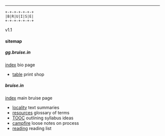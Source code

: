 ---

```
+-+-+-+-+-+-+
|B|R|U|I|S|E|
+-+-+-+-+-+-+
```

v1.1

#### sitemap

##### gg.bruise.in

[index](https://gg.bruise.in)		bio page  
- [table](https://gg.bruise.in/table.html)	print shop

##### bruise.in

[index](https://bruise.in)						main bruise page  
- [locality]((https://bruise.in/locality.html))		text summaries  
- [resources](https://bruise.in/resources.html)			glossary of terms  
- [TOOC](https://bruise.in/tooc.html)					outlining syllabus ideas  
- [campfire](https://bruise.in/campfire.html)			loose notes on process  
- [reading](https://bruise.in/reading.html)		reading list